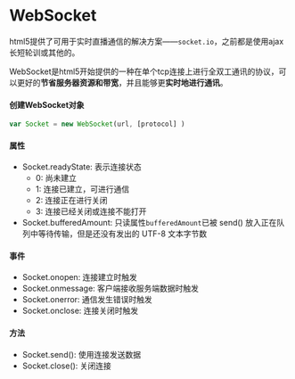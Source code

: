 # WebSocket
html5提供了可用于实时直播通信的解决方案——`socket.io`，之前都是使用ajax长短轮训或其他的。

WebSocket是html5开始提供的一种在单个tcp连接上进行全双工通讯的协议，可以更好的**节省服务器资源和带宽**，并且能够更**实时地进行通讯**。
#### 创建WebSocket对象
```javascript
var Socket = new WebSocket(url, [protocol] )
```

#### 属性
- Socket.readyState: 表示连接状态
  - 0: 尚未建立
  - 1: 连接已建立，可进行通信
  - 2: 连接正在进行关闭
  - 3: 连接已经关闭或连接不能打开
- Socket.bufferedAmount: 只读属性`bufferedAmount`已被 send() 放入正在队列中等待传输，但是还没有发出的 UTF-8 文本字节数

#### 事件
- Socket.onopen: 连接建立时触发
- Socket.onmessage: 客户端接收服务端数据时触发
- Socket.onerror: 通信发生错误时触发
- Socket.onclose: 连接关闭时触发

#### 方法
- Socket.send(): 使用连接发送数据
- Socket.close(): 关闭连接

